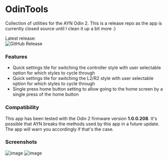 # OdinTools
Collection of utilities for the AYN Odin 2. This is a release repo as the app is currently closed source until I clean it up a bit more :)

Latest release:  
![GitHub Release](https://img.shields.io/github/v/release/langerhans/OdinTools)

### Features
- Quick settings tile for switching the controller style with user selectable option for which styles to cycle through
- Quick settings tile for switching the L2/R2 style with user selectable option for which styles to cycle through
- Single press home button setting to allow going to the home screen by a single press of the home button

### Compatibility
This app has been tested with the Odin 2 firmware version **1.0.0.208**. It's possible that AYN breaks the methods used by this app in a future update. The app will warn you accordingly if that's the case.

### Screenshots
![image](https://github.com/langerhans/OdinTools/assets/5160000/6e9c5c3b-b1b3-42fa-a4ab-3b2abdebc893)
![image](https://github.com/langerhans/OdinTools/assets/5160000/bc0ff9bf-d4b8-424a-8633-b2413e475aaf)

